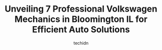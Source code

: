 ---
layout: ampstory
image: https://images.unsplash.com/photo-1635249477961-163809b2f764?ixlib=rb-4.0.3&ixid=MnwxMjA3fDB8MHxwaG90by1wYWdlfHx8fGVufDB8fHx8&auto=format&fit=crop&w=640&h=853&q=80
author: techidn
featured: false
description: For top-quality automotive repairs and maintenance, visit the 7 best Volkswagen Mechanic in Bloomington IL, USA. Their reputation for excellence and their dedication to customer satisfaction
title: Unveiling 7 Professional Volkswagen Mechanics in Bloomington IL for Efficient Auto Solutions
cover:
   title: Unveiling 7 Professional Volkswagen Mechanics in Bloomington IL for Efficient Auto Solutions
   subtitle: Rickpate
   background: https://images.unsplash.com/photo-1635249477961-163809b2f764?ixlib=rb-4.0.3&ixid=MnwxMjA3fDB8MHxwaG90by1wYWdlfHx8fGVufDB8fHx8&auto=format&fit=crop&w=640&h=853&q=80

pages: 
 - layout: thirds
   top: <h1>#1 Gearheads Garage</h1>
   bottom: "<p>The service I received from the Gearheads team was unlike any service I have ever received. Viva, the owner, sets the standard when it comes to the quality of the work, f</p>"
   background: https://www.knot35.com/toplist/wp-content/uploads/2023/06/best-volkswagen-mechanic-1-in-bloomington-il-1685836581.png
   backgroundblur: true
 - layout: thirds
   top: <h1>#2 Tuffy Tire & Auto Service Center</h1>
   bottom: "<p>1505 E Vernon Ave, Bloomington, IL 61701, United States</p>"
   background: https://www.knot35.com/toplist/wp-content/uploads/2023/06/best-volkswagen-mechanic-2-in-bloomington-il-1685836583.jpeg
   cta:
      link: https://www.knot35.com/toplist/unveiling-7-professional-volkswagen-mechanics-in-bloomington-il-for-efficient-auto-solutions/
      text: Unveiling 7 Professional Volkswagen Mechanics in Bloomington IL for Efficient Auto Solutions
 - layout: thirds
   top: <h1>#3 All About Auto</h1>
   bottom: "<p>604 W Division St, Bloomington, IL 61701, United States</p>"
   background: https://www.knot35.com/toplist/wp-content/uploads/2023/06/best-volkswagen-mechanic-3-in-bloomington-il-1685836583.jpeg
   cta:
      link: https://www.knot35.com/toplist/unveiling-7-professional-volkswagen-mechanics-in-bloomington-il-for-efficient-auto-solutions/
      text: Unveiling 7 Professional Volkswagen Mechanics in Bloomington IL for Efficient Auto Solutions
 - layout: thirds
   top: <h1>#4 Pro Tire And Automotive Services Inc</h1>
   bottom: "<p>1607 Clearwater Ave, Bloomington, IL 61704, United States</p>"
   background: https://images.unsplash.com/photo-1541356665065-22676f35dd40?ixlib=rb-4.0.3&ixid=MnwxMjA3fDB8MHxwaG90by1wYWdlfHx8fGVufDB8fHx8&auto=format&fit=crop&w=640&h=853&q=80
   cta:
      link: https://www.knot35.com/toplist/unveiling-7-professional-volkswagen-mechanics-in-bloomington-il-for-efficient-auto-solutions/
      text: Unveiling 7 Professional Volkswagen Mechanics in Bloomington IL for Efficient Auto Solutions
 - layout: thirds
   top: <h1>#5 Palmer Tire & Auto Service Center</h1>
   bottom: "<p>1332 E Empire St, Bloomington, IL 61701, United States</p>"
   background: https://images.unsplash.com/photo-1597773150796-e5c14ebecbf5?ixlib=rb-4.0.3&ixid=MnwxMjA3fDB8MHxwaG90by1wYWdlfHx8fGVufDB8fHx8&auto=format&fit=crop&w=640&h=853&q=80
   cta:
      link: https://www.knot35.com/toplist/unveiling-7-professional-volkswagen-mechanics-in-bloomington-il-for-efficient-auto-solutions/
      text: Unveiling 7 Professional Volkswagen Mechanics in Bloomington IL for Efficient Auto Solutions
 - layout: thirds
   top: <h1>#6 Tessendorf Automotive</h1>
   bottom: "<p>317 Kenmore Rd, Bloomington, IL 61704, United States</p>"
   background: https://images.unsplash.com/photo-1613843873231-1447db182f97?ixlib=rb-4.0.3&ixid=MnwxMjA3fDB8MHxwaG90by1wYWdlfHx8fGVufDB8fHx8&auto=format&fit=crop&w=640&h=853&q=80
   cta:
      link: https://www.knot35.com/toplist/unveiling-7-professional-volkswagen-mechanics-in-bloomington-il-for-efficient-auto-solutions/
      text: Unveiling 7 Professional Volkswagen Mechanics in Bloomington IL for Efficient Auto Solutions
 - layout: thirds
   top: <h1>#7 Zaabs Full Service Auto Repair</h1>
   bottom: "<p>711 E Lincoln St, Bloomington, IL 61701, United States</p>"
   background: https://images.unsplash.com/photo-1489694553447-4c9339da310d?ixlib=rb-4.0.3&ixid=MnwxMjA3fDB8MHxwaG90by1wYWdlfHx8fGVufDB8fHx8&auto=format&fit=crop&w=640&h=853&q=80
   cta:
      link: https://www.knot35.com/toplist/unveiling-7-professional-volkswagen-mechanics-in-bloomington-il-for-efficient-auto-solutions/
      text: Unveiling 7 Professional Volkswagen Mechanics in Bloomington IL for Efficient Auto Solutions
 - layout: thirds
   middle: Continue reading...
   background: https://images.unsplash.com/photo-1522441815192-d9f04eb0615c?ixlib=rb-4.0.3&ixid=MnwxMjA3fDB8MHxwaG90by1wYWdlfHx8fGVufDB8fHx8&auto=format&fit=crop&w=640&h=853&q=80
   cta:
      link: https://www.knot35.com/toplist/unveiling-7-professional-volkswagen-mechanics-in-bloomington-il-for-efficient-auto-solutions/
      text: Unveiling 7 Professional Volkswagen Mechanics in Bloomington IL for Efficient Auto Solutions
      
---